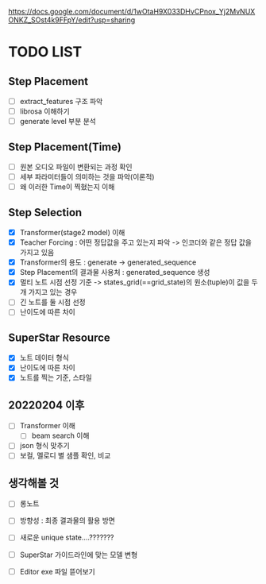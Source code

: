 https://docs.google.com/document/d/1wOtaH9X033DHvCPnox_Yj2MvNUXONKZ_SOst4k9FFpY/edit?usp=sharing

# TODO LIST

## Step Placement
- [ ] extract_features 구조 파악
- [ ] librosa 이해하기
- [ ] generate level 부분 분석

## Step Placement(Time)
- [ ] 원본 오디오 파일이 변환되는 과정 확인
- [ ] 세부 파라미터들이 의미하는 것을 파악(이론적)
- [ ] 왜 이러한 Time이 찍혔는지 이해

## Step Selection
- [x] Transformer(stage2 model) 이해
- [x] Teacher Forcing : 어떤 정답값을 주고 있는지 파악 -> 인코더와 같은 정답 값을 가지고 있음
- [x] Transformer의 용도 : generate -> generated_sequence
- [x] Step Placement의 결과물 사용처 : generated_sequence 생성
- [x] 멀티 노트 시점 선정 기준 -> states_grid(==grid_state)의 원소(tuple)이 값을 두개 가지고 있는 경우
- [ ] 긴 노트를 둘 시점 선정
- [ ] 난이도에 따른 차이

## SuperStar Resource
- [x] 노트 데이터 형식
- [x] 난이도에 따른 차이
- [x] 노트를 찍는 기준, 스타일

## 20220204 이후 
- [ ] Transformer 이해
    - [ ] beam search 이해
- [ ] json 형식 맞추기
- [ ] 보컬, 멜로디 별 샘플 확인, 비교

## 생각해볼 것
- [ ] 롱노트
- [ ] 방향성 : 최종 결과물의 활용 방면
- [ ] 새로운 unique state....??????? 
- [ ] SuperStar 가이드라인에 맞는 모델 변형
- [ ] Editor exe 파일 뜯어보기

